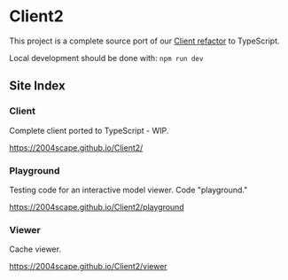 # Client2

This project is a complete source port of our [Client refactor](https://github.com/2004scape/Client) to TypeScript.

Local development should be done with: `npm run dev`

## Site Index

### Client

Complete client ported to TypeScript - WIP.

https://2004scape.github.io/Client2/

### Playground

Testing code for an interactive model viewer. Code "playground."

https://2004scape.github.io/Client2/playground

### Viewer

Cache viewer.

https://2004scape.github.io/Client2/viewer
